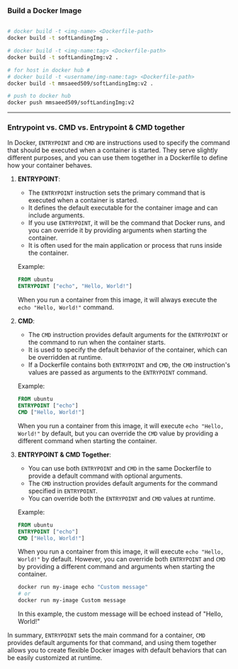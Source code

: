 ### Build a Docker Image 

```bash

# docker build -t <img-name> <Dockerfile-path>
docker build -t softLandingImg .

# docker build -t <img-name:tag> <Dockerfile-path>
docker build -t softLandingImg:v2 .

# for host in docker hub #
# docker build -t <username/img-name:tag> <Dockerfile-path>
docker build -t mmsaeed509/softLandingImg:v2 .

# push to docker hub
docker push mmsaeed509/softLandingImg:v2

```
___

### Entrypoint vs. CMD  vs. Entrypoint & CMD together


In Docker, `ENTRYPOINT` and `CMD` are instructions used to specify the command that should be executed when a container is started. They serve slightly different purposes, and you can use them together in a Dockerfile to define how your container behaves.

1. **ENTRYPOINT**:
   - The `ENTRYPOINT` instruction sets the primary command that is executed when a container is started.
   - It defines the default executable for the container image and can include arguments.
   - If you use `ENTRYPOINT`, it will be the command that Docker runs, and you can override it by providing arguments when starting the container.
   - It is often used for the main application or process that runs inside the container.

   Example:
   ```Dockerfile
   FROM ubuntu
   ENTRYPOINT ["echo", "Hello, World!"]
   ```

   When you run a container from this image, it will always execute the `echo "Hello, World!"` command.

2. **CMD**:
   - The `CMD` instruction provides default arguments for the `ENTRYPOINT` or the command to run when the container starts.
   - It is used to specify the default behavior of the container, which can be overridden at runtime.
   - If a Dockerfile contains both `ENTRYPOINT` and `CMD`, the `CMD` instruction's values are passed as arguments to the `ENTRYPOINT` command.

   Example:
   ```Dockerfile
   FROM ubuntu
   ENTRYPOINT ["echo"]
   CMD ["Hello, World!"]
   ```

   When you run a container from this image, it will execute `echo "Hello, World!"` by default, but you can override the `CMD` value by providing a different command when starting the container.

3. **ENTRYPOINT & CMD Together**:
   - You can use both `ENTRYPOINT` and `CMD` in the same Dockerfile to provide a default command with optional arguments.
   - The `CMD` instruction provides default arguments for the command specified in `ENTRYPOINT`.
   - You can override both the `ENTRYPOINT` and `CMD` values at runtime.

   Example:
   ```Dockerfile
   FROM ubuntu
   ENTRYPOINT ["echo"]
   CMD ["Hello, World!"]
   ```

   When you run a container from this image, it will execute `echo "Hello, World!"` by default. However, you can override both `ENTRYPOINT` and `CMD` by providing a different command and arguments when starting the container.

   ```bash
   docker run my-image echo "Custom message"
   # or 
   docker run my-image Custom message
   ```

   In this example, the custom message will be echoed instead of "Hello, World!"

In summary, `ENTRYPOINT` sets the main command for a container, `CMD` provides default arguments for that command, and using them together allows you to create flexible Docker images with default behaviors that can be easily customized at runtime.